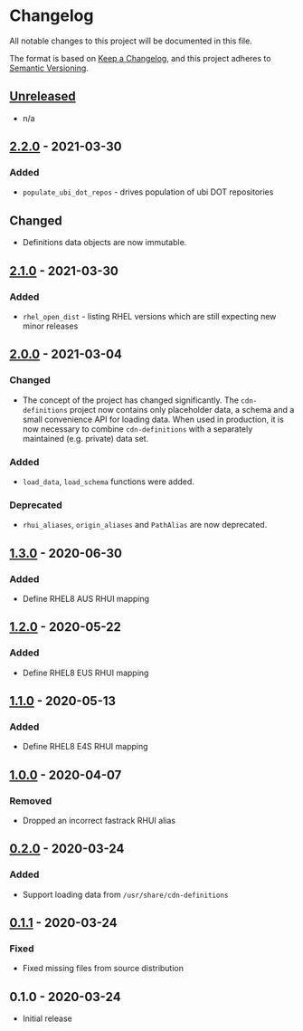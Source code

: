 # Changelog

All notable changes to this project will be documented in this file.

The format is based on [Keep a Changelog](https://keepachangelog.com/en/1.0.0/),
and this project adheres to [Semantic Versioning](https://semver.org/spec/v2.0.0.html).

## [Unreleased]

- n/a

## [2.2.0] - 2021-03-30

### Added

- `populate_ubi_dot_repos` - drives population of ubi DOT repositories

## Changed

- Definitions data objects are now immutable.

## [2.1.0] - 2021-03-30

### Added

- `rhel_open_dist` - listing RHEL versions which are still expecting new minor releases

## [2.0.0] - 2021-03-04

### Changed

- The concept of the project has changed significantly. The `cdn-definitions` project
  now contains only placeholder data, a schema and a small convenience API for loading
  data. When used in production, it is now necessary to combine `cdn-definitions` with a
  separately maintained (e.g. private) data set.

### Added

- `load_data`, `load_schema` functions were added.

### Deprecated

- `rhui_aliases`, `origin_aliases` and `PathAlias` are now deprecated.

## [1.3.0] - 2020-06-30

### Added

- Define RHEL8 AUS RHUI mapping

## [1.2.0] - 2020-05-22

### Added

- Define RHEL8 EUS RHUI mapping

## [1.1.0] - 2020-05-13

### Added

- Define RHEL8 E4S RHUI mapping

## [1.0.0] - 2020-04-07

### Removed

- Dropped an incorrect fastrack RHUI alias

## [0.2.0] - 2020-03-24

### Added

- Support loading data from `/usr/share/cdn-definitions`

## [0.1.1] - 2020-03-24

### Fixed

- Fixed missing files from source distribution

## 0.1.0 - 2020-03-24

- Initial release

[Unreleased]: https://github.com/release-engineering/cdn-definitions/compare/v2.2.0...HEAD
[2.2.0]: https://github.com/release-engineering/cdn-definitions/compare/v2.1.0...v2.2.0
[2.1.0]: https://github.com/release-engineering/cdn-definitions/compare/v2.0.0...v2.1.0
[2.0.0]: https://github.com/release-engineering/cdn-definitions/compare/v1.3.0...v2.0.0
[1.3.0]: https://github.com/release-engineering/cdn-definitions/compare/v1.2.0...v1.3.0
[1.2.0]: https://github.com/release-engineering/cdn-definitions/compare/v1.1.0...v1.2.0
[1.1.0]: https://github.com/release-engineering/cdn-definitions/compare/v1.0.0...v1.1.0
[1.0.0]: https://github.com/release-engineering/cdn-definitions/compare/v0.2.0...v1.0.0
[0.2.0]: https://github.com/release-engineering/cdn-definitions/compare/v0.1.1...v0.2.0
[0.1.1]: https://github.com/release-engineering/cdn-definitions/compare/v0.1.0...v0.1.1
